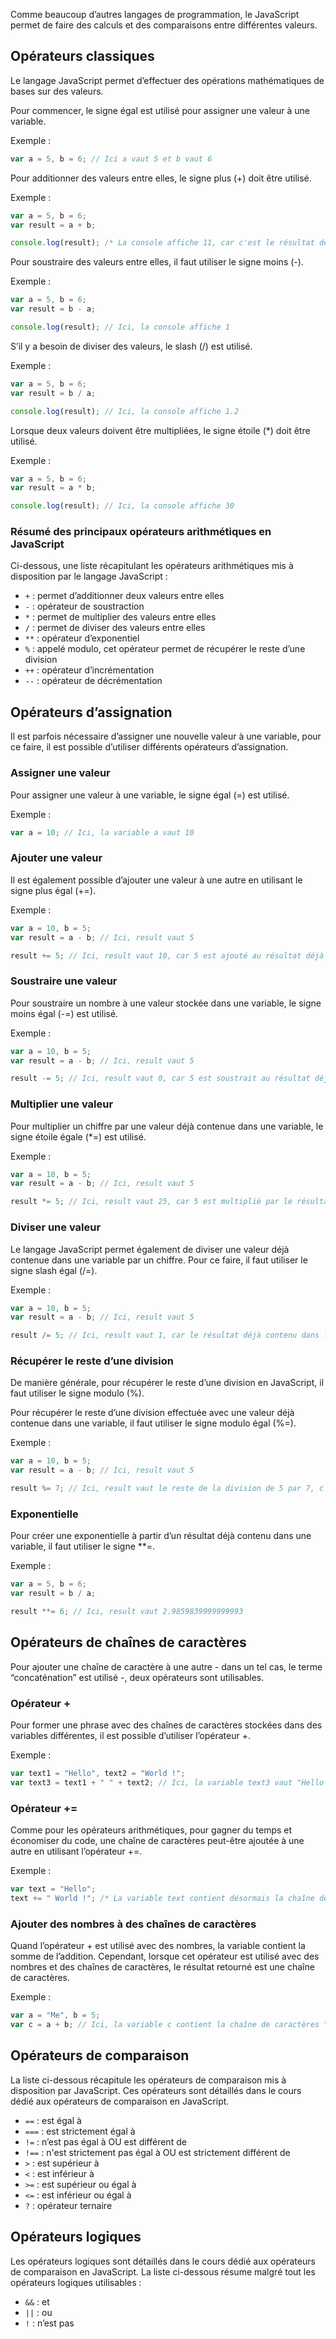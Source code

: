 Comme beaucoup d’autres langages de programmation, le JavaScript permet de faire des calculs et des comparaisons entre différentes valeurs. 

## Opérateurs classiques

Le langage JavaScript permet d’effectuer des opérations mathématiques de bases sur des valeurs.

Pour commencer, le signe égal est utilisé pour assigner une valeur à une variable.

Exemple :

``` js
var a = 5, b = 6; // Ici a vaut 5 et b vaut 6
```

Pour additionner des valeurs entre elles, le signe plus (+) doit être utilisé.

Exemple :

``` js
var a = 5, b = 6;
var result = a + b;

console.log(result); /* La console affiche 11, car c'est le résultat de l'addition entre les variables a et b */
```

Pour soustraire des valeurs entre elles, il faut utiliser le signe moins (-).

Exemple :

``` js
var a = 5, b = 6;
var result = b - a;

console.log(result); // Ici, la console affiche 1
```

S’il y a besoin de diviser des valeurs, le slash (/) est utilisé.

Exemple :

``` js
var a = 5, b = 6;
var result = b / a;

console.log(result); // Ici, la console affiche 1.2
```

Lorsque deux valeurs doivent être multipliées, le signe étoile (*) doit être utilisé.

Exemple :

``` js
var a = 5, b = 6;
var result = a * b;

console.log(result); // Ici, la console affiche 30
```

### Résumé des principaux opérateurs arithmétiques en JavaScript

Ci-dessous, une liste récapitulant les opérateurs arithmétiques mis à disposition par le langage JavaScript :

- ```+``` : permet d’additionner deux valeurs entre elles
- ```-``` : opérateur de soustraction
- ```*``` : permet de multiplier des valeurs entre elles
- ```/``` : permet de diviser des valeurs entre elles
- ```**``` : opérateur d’exponentiel
- ```%``` : appelé modulo, cet opérateur permet de récupérer le reste d’une division
- ```++``` : opérateur d’incrémentation
- ```--``` : opérateur de décrémentation

## Opérateurs d’assignation

Il est parfois nécessaire d’assigner une nouvelle valeur à une variable, pour ce faire, il est possible d’utiliser différents opérateurs d’assignation.

### Assigner une valeur

Pour assigner une valeur à une variable, le signe égal (=) est utilisé. 

Exemple :

``` js
var a = 10; // Ici, la variable a vaut 10
```

### Ajouter une valeur

Il est également possible d’ajouter une valeur à une autre en utilisant le signe plus égal (+=).

Exemple :

``` js
var a = 10, b = 5;
var result = a - b; // Ici, result vaut 5

result += 5; // Ici, result vaut 10, car 5 est ajouté au résultat déjà contenu dans la variable
```

### Soustraire une valeur

Pour soustraire un nombre à une valeur stockée dans une variable, le signe moins égal (-=) est utilisé.

Exemple :

``` js
var a = 10, b = 5;
var result = a - b; // Ici, result vaut 5

result -= 5; // Ici, result vaut 0, car 5 est soustrait au résultat déjà contenu dans la variable result
```

### Multiplier une valeur

Pour multiplier un chiffre par une valeur déjà contenue dans une variable, le signe étoile égale (*=) est utilisé.

Exemple :

``` js
var a = 10, b = 5;
var result = a - b; // Ici, result vaut 5

result *= 5; // Ici, result vaut 25, car 5 est multiplié par le résultat déjà contenu dans la variable result
```

### Diviser une valeur

Le langage JavaScript permet également de diviser une valeur déjà contenue dans une variable par un chiffre. Pour ce faire, il faut utiliser le signe slash égal (/=).

Exemple :

``` js
var a = 10, b = 5;
var result = a - b; // Ici, result vaut 5

result /= 5; // Ici, result vaut 1, car le résultat déjà contenu dans la variable result est divisé par 5
```

### Récupérer le reste d’une division

De manière générale, pour récupérer le reste d’une division en JavaScript, il faut utiliser le signe modulo (%).

Pour récupérer le reste d’une division effectuée avec une valeur déjà contenue dans une variable, il faut utiliser le signe modulo égal (%=).

Exemple :

``` js
var a = 10, b = 5;
var result = a - b; // Ici, result vaut 5

result %= 7; // Ici, result vaut le reste de la division de 5 par 7, c’est à dire 5
```

### Exponentielle

Pour créer une exponentielle à partir d’un résultat déjà contenu dans une variable, il faut utiliser le signe **=.

Exemple :

``` js
var a = 5, b = 6;
var result = b / a;

result **= 6; // Ici, result vaut 2.9859839999999993 
```

## Opérateurs de chaînes de caractères

Pour ajouter une chaîne de caractère à une autre - dans un tel cas, le terme “concaténation” est utilisé -, deux opérateurs sont utilisables.

### Opérateur +

Pour former une phrase avec des chaînes de caractères stockées dans des variables différentes, il est possible d’utiliser l’opérateur +.

Exemple :

``` js
var text1 = "Hello", text2 = "World !";
var text3 = text1 + " " + text2; // Ici, la variable text3 vaut "Hello World !"
```

### Opérateur +=

Comme pour les opérateurs arithmétiques, pour gagner du temps et économiser du code, une chaîne de caractères peut-être ajoutée à une autre en utilisant l’opérateur +=.

Exemple :

``` js
var text = "Hello";
text += " World !"; /* La variable text contient désormais la chaîne de caractères "Hello World !" */
```

### Ajouter des nombres à des chaînes de caractères

Quand l’opérateur + est utilisé avec des nombres, la variable contient la somme de l’addition. Cependant, lorsque cet opérateur est utilisé avec des nombres et des chaînes de caractères, le résultat retourné est une chaîne de caractères. 

Exemple :

``` js
var a = "Me", b = 5;
var c = a + b; // Ici, la variable c contient la chaîne de caractères "Me5"
```

## Opérateurs de comparaison

La liste ci-dessous récapitule les opérateurs de comparaison mis à disposition par JavaScript. Ces opérateurs sont détaillés dans le cours dédié aux opérateurs de comparaison en JavaScript.

- ```==``` : est égal à
- ```===``` : est strictement égal à
- ```!=``` : n’est pas égal à OU est différent de 
- ```!==``` : n'est strictement pas égal à OU est strictement différent de
- ```>``` : est supérieur à
- ```<``` : est inférieur à
- ```>=``` : est supérieur ou égal à
- ```<=``` : est inférieur ou égal à
- ```?``` : opérateur ternaire

## Opérateurs logiques

Les opérateurs logiques sont détaillés dans le cours dédié aux opérateurs de comparaison en JavaScript. La liste ci-dessous résume malgré tout les opérateurs logiques utilisables :

- ```&&``` : et
- ```||``` : ou
- ```!``` : n’est pas